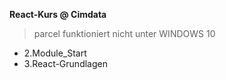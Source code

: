 **React-Kurs @ Cimdata**

> parcel funktioniert nicht unter WINDOWS 10

- 2.Module_Start
- 3.React-Grundlagen
